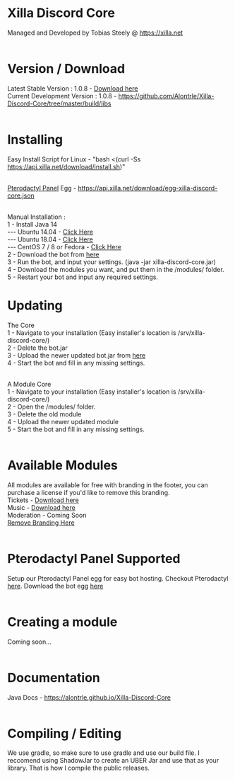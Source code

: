# Xilla Discord Core<br>
Managed and Developed by Tobias Steely @ https://xilla.net<br><br>

# Version / Download<br>
Latest Stable Version : 1.0.8 - <a href="http://api.xilla.net/download/xilla-discord-core.jar">Download here</a><br>
Current Development Version : 1.0.8 - https://github.com/Alontrle/Xilla-Discord-Core/tree/master/build/libs<br><br>

# Installing<br>
Easy Install Script for Linux - "bash <(curl -Ss https://api.xilla.net/download/install.sh)"<br><br>

<a href="https://pterodactyl.io/">Pterodactyl Panel</a> Egg - https://api.xilla.net/download/egg-xilla-discord-core.json<br><br>

Manual Installation : <br>
 1 - Install Java 14<br>
 --- Ubuntu 14.04 - <a href="https://www.atlantic.net/hipaa-compliant-cloud-storage/how-to-install-java-ubuntu-14-04/">Click Here</a><br>
 --- Ubuntu 18.04 - <a href="https://computingforgeeks.com/install-oracle-java-openjdk-14-on-ubuntu-debian-linux/">Click Here</a><br>
 --- CentOS 7 / 8 or Fedora - <a href="https://computingforgeeks.com/install-oracle-java-openjdk-14-on-centosfedora-linux/">Click Here</a><br>
 2 - Download the bot from <a href="http://api.xilla.net/download/xilla-discord-core.jar">here</a><br>
 3 - Run the bot, and input your settings. (java -jar xilla-discord-core.jar)<br>
 4 - Download the modules you want, and put them in the /modules/ folder.<br>
 5 - Restart your bot and input any required settings.<br>
 
# Updating<br>
The Core<br>
 1 - Navigate to your installation (Easy installer's location is /srv/xilla-discord-core/)<br>
 2 - Delete the bot.jar<br>
 3 - Upload the newer updated bot.jar from <a href="http://api.xilla.net/download/xilla-discord-core.jar">here</a><br>
 4 - Start the bot and fill in any missing settings.<br><br>

A Module Core<br>
 1 - Navigate to your installation (Easy installer's location is /srv/xilla-discord-core/)<br>
 2 - Open the /modules/ folder.<br>
 3 - Delete the old module<br>
 4 - Upload the newer updated module<br>
 5 - Start the bot and fill in any missing settings.<br><br>

# Available Modules<br> 
All modules are available for free with branding in the footer, you can purchase a license if you'd like to remove this branding.<br>
Tickets - <a href="http://api.xilla.net/download/xilla-ticket-bot.jar">Download here</a><br>
Music - <a href="http://api.xilla.net/download/xilla-music-bot.jar">Download here</a><br>
Moderation - Coming Soon<br>
<a href="https://xilla.net/cart.php?gid=5">Remove Branding Here</a><br><br>

# Pterodactyl Panel Supported<br>
Setup our Pterodactyl Panel egg for easy bot hosting. Checkout Pterodactyl <a href="https://pterodactyl.io/">here</a>. Download the bot egg <a href="https://api.xilla.net/download/egg-xilla-discord-core.json">here</a><br><br>

# Creating a module<br>
Coming soon...<br><br>

# Documentation<br>
Java Docs - https://alontrle.github.io/Xilla-Discord-Core<br><br>

# Compiling / Editing<br>
We use gradle, so make sure to use gradle and use our build file. I reccomend using ShadowJar to create an UBER Jar and use that as your library. That is how I compile the public releases.
